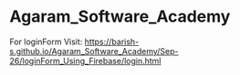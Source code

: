 # Agaram_Software_Academy
For loginForm Visit: https://barish-s.github.io/Agaram_Software_Academy/Sep-26/loginForm_Using_Firebase/login.html
